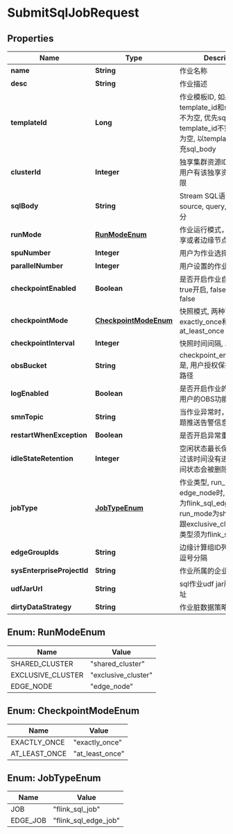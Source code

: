 
# SubmitSqlJobRequest

## Properties
Name | Type | Description | Notes
------------ | ------------- | ------------- | -------------
**name** | **String** | 作业名称 | 
**desc** | **String** | 作业描述 |  [optional]
**templateId** | **Long** | 作业模板ID, 如果template_id和sql_body都不为空, 优先sql_body; 如果template_id不空, sql_body为空, 以template_id内容填充sql_body |  [optional]
**clusterId** | **Integer** | 独享集群资源ID, 前提是当前用户有该独享资源的使用权限 |  [optional]
**sqlBody** | **String** | Stream SQL语句, 至少包含source, query, sink三个部分 |  [optional]
**runMode** | [**RunModeEnum**](#RunModeEnum) | 作业运行模式，共享或者独享或者边缘节点 | 
**spuNumber** | **Integer** | 用户为作业选择的SPU数量 |  [optional]
**parallelNumber** | **Integer** | 用户设置的作业并行数 |  [optional]
**checkpointEnabled** | **Boolean** | 是否开启作业自动快照功能, true开启, false关闭, 默认false |  [optional]
**checkpointMode** | [**CheckpointModeEnum**](#CheckpointModeEnum) | 快照模式, 两种可选, exactly_once和at_least_once |  [optional]
**checkpointInterval** | **Integer** | 快照时间间隔, 单位为秒 |  [optional]
**obsBucket** | **String** | checkpoint_enabled&#x3D;&#x3D;true是, 用户授权保存快照的OBS路径 |  [optional]
**logEnabled** | **Boolean** | 是否开启作业的日志上传到用户的OBS功能 |  [optional]
**smnTopic** | **String** | 当作业异常时，向该SMN主题推送告警信息 |  [optional]
**restartWhenException** | **Boolean** | 是否开启异常重启功能 |  [optional]
**idleStateRetention** | **Integer** | 空闲状态最长保留时间，超过该时间没有进行更新的中间状态会被删除，单位为秒 |  [optional]
**jobType** | [**JobTypeEnum**](#JobTypeEnum) | 作业类型, run_mode为edge_node时, 作业类型须为flink_sql_edge_job, run_mode为shared_cluster跟exclusive_cluster时, 作业类型须为flink_sql_job |  [optional]
**edgeGroupIds** | **String** | 边缘计算组ID列表, 多个ID以逗号分隔 |  [optional]
**sysEnterpriseProjectId** | **String** | 作业所属的企业项目id |  [optional]
**udfJarUrl** | **String** | sql作业udf jar所在的obs地址 |  [optional]
**dirtyDataStrategy** | **String** | 作业脏数据策略 |  [optional]


<a name="RunModeEnum"></a>
## Enum: RunModeEnum
Name | Value
---- | -----
SHARED_CLUSTER | &quot;shared_cluster&quot;
EXCLUSIVE_CLUSTER | &quot;exclusive_cluster&quot;
EDGE_NODE | &quot;edge_node&quot;


<a name="CheckpointModeEnum"></a>
## Enum: CheckpointModeEnum
Name | Value
---- | -----
EXACTLY_ONCE | &quot;exactly_once&quot;
AT_LEAST_ONCE | &quot;at_least_once&quot;


<a name="JobTypeEnum"></a>
## Enum: JobTypeEnum
Name | Value
---- | -----
JOB | &quot;flink_sql_job&quot;
EDGE_JOB | &quot;flink_sql_edge_job&quot;



